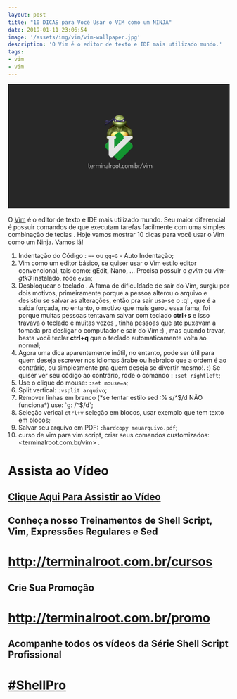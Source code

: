 ```yaml
---
layout: post
title: "10 DICAS para Você Usar o VIM como um NINJA"
date: 2019-01-11 23:06:54
image: '/assets/img/vim/vim-wallpaper.jpg'
description: 'O Vim é o editor de texto e IDE mais utilizado mundo.'
tags:
- vim
- vim
---
```


![10 DICAS para Você Usar o VIM como um NINJA](/assets/img/vim/vim-wallpaper.jpg "10 DICAS para Você Usar o VIM como um NINJA")

O [Vim](https://vim.org) é o editor de texto e IDE mais utilizado mundo. Seu maior diferencial é possuir comandos de que executam tarefas facilmente com uma simples combinação de teclas . Hoje vamos mostrar 10 dicas para você usar o Vim como um Ninja. Vamos lá!

01. Indentação do Código : `==` ou `gg=G` - Auto Indentação;
02. Vim como um editor básico, se quiser usar o Vim estilo editor convencional, tais como: gEdit, Nano, ... Precisa possuir o *gvim* ou *vim-gtk3* instalado, rode `evim`;
03. Desbloquear o teclado . A fama de dificuldade de sair do Vim, surgiu por dois motivos, primeiramente porque a pessoa alterou o arquivo e desistiu se salvar as alterações, então pra sair usa-se o :q! , que é a saída forçada, no entanto, o motivo que mais gerou essa fama, foi porque muitas pessoas tentavam salvar com teclado **ctrl+s** e isso travava o teclado e muitas vezes , tinha pessoas que até puxavam a tomada pra desligar o computador e sair do Vim :) , mas quando travar, basta você teclar **ctrl+q** que o teclado automaticamente volta ao normal;
04. Agora uma dica aparentemente inútil, no entanto, pode ser útil para quem deseja escrever nos idiomas árabe ou hebraico que a ordem é ao contrário, ou simplesmente pra quem deseja se divertir mesmo!. :) Se quiser ver seu código ao contrário, rode o comando : `:set rightleft`;
05. Use o clique do mouse: `:set mouse=a`;
06. Split vertical: `:vsplit arquivo`;
07. Remover linhas em branco (*se tentar estilo sed :% s/^$/d NÃO funciona*) use: `g: /^$/d`;
08. Seleção verical `ctrl+v` seleção em blocos, usar exemplo que tem texto em blocos;
09. Salvar seu arquivo em PDF: `:hardcopy meuarquivo.pdf`;
10. curso de vim para vim script, criar seus comandos customizados: <terminalroot.com.br/vim> .

# Assista ao Vídeo
## [Clique Aqui Para Assistir ao Vídeo](https://youtu.be/nFWQJiLvjnk)

## Conheça nosso Treinamentos de Shell Script, Vim, Expressões Regulares e Sed
# <http://terminalroot.com.br/cursos>

## Crie Sua Promoção
# <http://terminalroot.com.br/promo>

## Acompanhe todos os vídeos da **Série Shell Script Profissional** 
# [#ShellPro](http://bit.ly/shell-pro-root)

<script async src="https://pagead2.googlesyndication.com/pagead/js/adsbygoogle.js"></script>

<!-- Informat -->
<ins class="adsbygoogle"
 style="display:block"
 data-ad-client="ca-pub-2838251107855362"
 data-ad-slot="2327980059"
 data-ad-format="auto"
 data-full-width-responsive="true"></ins>

<script>
(adsbygoogle = window.adsbygoogle || []).push({});
</script>



